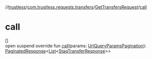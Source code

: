 //[trustless](../../../index.md)/[com.trustless.requests.transfers](../index.md)/[GetTransfersRequest](index.md)/[call](call.md)

# call

[]\
open suspend override fun [call](call.md)(params: [UrlQueryParamsPagination](../../com.trustless.requests.accounts.getAccounts/-url-query-params-pagination/index.md)): [PaginatedResponse](../../com.trustless.paginator/-paginated-response/index.md)&lt;[List](https://kotlinlang.org/api/latest/jvm/stdlib/kotlin.collections/-list/index.html)&lt;[StaqTransferResponse](../-staq-transfer-response/index.md)&gt;&gt;
